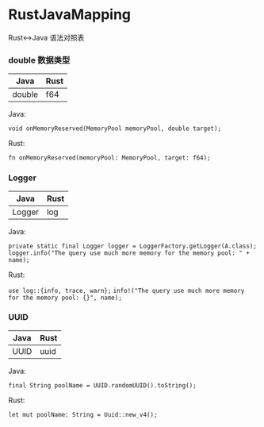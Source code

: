 # RustJavaMapping
Rust&lt;->Java 语法对照表

### double 数据类型

|  Java   | Rust  |
|  ----  | ----  |
| double  | f64 |


Java: </p>
```void onMemoryReserved(MemoryPool memoryPool, double target);```

Rust: </p>
```fn onMemoryReserved(memoryPool: MemoryPool, target: f64);```


### Logger

|  Java   | Rust  |
|  ----  | ----  |
| Logger  | log |

Java: </p>
```private static final Logger logger = LoggerFactory.getLogger(A.class);```</pr>
```logger.info("The query use much more memory for the memory pool: " + name);```</pr>

Rust: </p>
```use log::{info, trace, warn};```</pr>
```info!("The query use much more memory for the memory pool: {}", name);```</pr>



### UUID

|  Java   | Rust  |
|  ----  | ----  |
| UUID  | uuid |

Java: </p>
```final String poolName = UUID.randomUUID().toString();```

Rust: </p>
```let mut poolName: String = Uuid::new_v4();```



